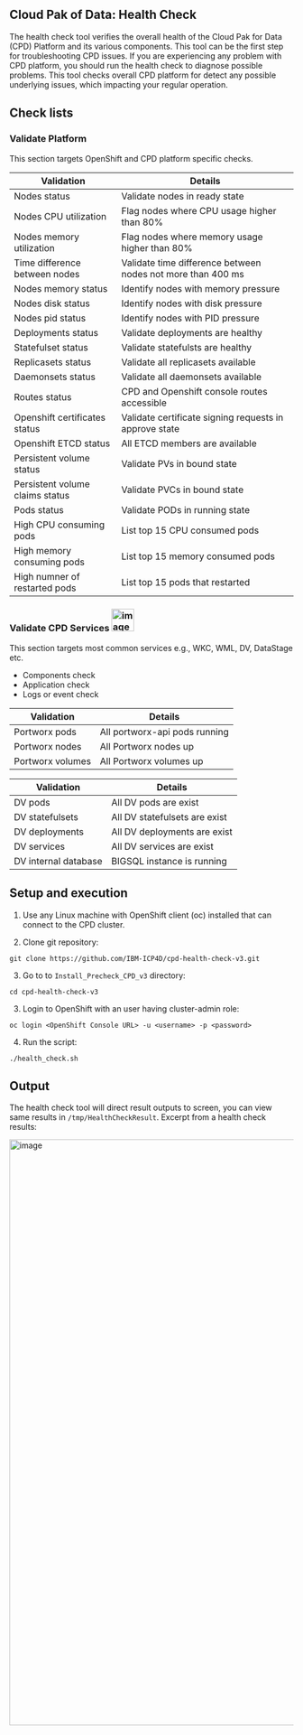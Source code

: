## Cloud Pak of Data: Health Check 
The health check tool verifies the overall health of the Cloud Pak for Data (CPD) Platform and its various components. This tool can be the first step for troubleshooting CPD issues. If you are experiencing any problem with CPD platform, you should run the health check to diagnose possible problems. This tool checks overall CPD platform for detect any possible underlying issues, which impacting your regular operation. 

## Check lists
### Validate Platform
This section targets OpenShift and CPD platform specific checks.

| Validation | Details |
| --- | --- |
| Nodes status | Validate nodes in ready state |
| Nodes CPU utilization | Flag nodes where CPU usage higher than 80% |
| Nodes memory utilization | Flag nodes where memory usage higher than 80% |
| Time difference between nodes | Validate time difference between nodes not more than 400 ms |
| Nodes memory status | Identify nodes with memory pressure |
| Nodes disk status | Identify nodes with disk pressure |
| Nodes pid status | Identify nodes with PID pressure |
| Deployments status | Validate deployments are healthy |
| Statefulset status | Validate statefulsts are healthy |
| Replicasets status | Validate all replicasets available |
| Daemonsets status | Validate all daemonsets available |
| Routes status | CPD and Openshift console routes accessible |
| Openshift certificates status | Validate certificate signing requests in approve state |
| Openshift ETCD status | All ETCD members are available |
| Persistent volume status | Validate PVs in bound state |
| Persistent volume claims status | Validate PVCs in bound state |
| Pods status | Validate PODs in running state|
| High CPU consuming pods | List top 15 CPU consumed pods |
| High memory consuming pods | List top 15 memory consumed pods |
| High numner of restarted pods | List top 15 pods that restarted |

### Validate CPD Services <img width="40" alt="image" src="https://user-images.githubusercontent.com/17136230/117361229-632c9580-aed7-11eb-9e1d-0210c5398207.png">

This section targets most common services e.g., WKC, WML, DV, DataStage etc. 

-	Components check
-	Application check
-	Logs or event check


| Validation | Details |
| --- | --- |
| Portworx pods | All portworx-api pods running |
| Portworx nodes | All Portworx nodes up |
| Portworx volumes | All Portworx volumes up |


| Validation | Details |
| --- | --- |
| DV pods | All DV pods are exist |
| DV statefulsets | All DV statefulsets are exist |
| DV deployments | All DV deployments are exist |
| DV services | All DV services are exist |
| DV internal database | BIGSQL instance is running |


## Setup and execution 
1. Use any Linux machine with OpenShift client (oc) installed that can connect to the CPD cluster.

2. Clone git repository:
```
git clone https://github.com/IBM-ICP4D/cpd-health-check-v3.git
```

3. Go to to `Install_Precheck_CPD_v3` directory:
```
cd cpd-health-check-v3
```

3. Login to OpenShift with an user having cluster-admin role:
```
oc login <OpenShift Console URL> -u <username> -p <password>
```

4. Run the script:
```
./health_check.sh
```

## Output
The health check tool will direct result outputs to screen, you can view same results in `/tmp/HealthCheckResult`. Excerpt from a health check results:

<img width="1038" alt="image" src="https://user-images.githubusercontent.com/17136230/117359964-d03f2b80-aed5-11eb-9f6d-baaa9dd60a5c.png">

